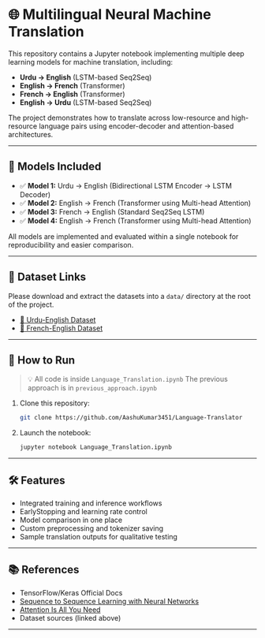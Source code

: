 # 🌐 Multilingual Neural Machine Translation

This repository contains a Jupyter notebook implementing multiple deep learning models for machine translation, including:
- **Urdu → English** (LSTM-based Seq2Seq)
- **English → French** (Transformer)
- **French → English** (Transformer)
- **English → Urdu** (LSTM-based Seq2Seq)

The project demonstrates how to translate across low-resource and high-resource language pairs using encoder-decoder and attention-based architectures.

---

## 🧠 Models Included

- ✅ **Model 1:** Urdu → English (Bidirectional LSTM Encoder → LSTM Decoder)
- ✅ **Model 2:** English → French (Transformer using Multi-head Attention)
- ✅ **Model 3:** French → English (Standard Seq2Seq LSTM)
- ✅ **Model 4:** English → French (Transformer using Multi-head Attention)

All models are implemented and evaluated within a single notebook for reproducibility and easier comparison.

---

## 📁 Dataset Links

Please download and extract the datasets into a `data/` directory at the root of the project.

- [🔗 Urdu-English Dataset](#https://www.kaggle.com/datasets/adnanzaidi/testurdu)   
- [🔗 French-English Dataset](#https://object.pouta.csc.fi/OPUS-GNOME/v1/mono/en.txt.gz)  

---

## 🚀 How to Run

> 💡 All code is inside `Language_Translation.ipynb`
>     The previous approach is in `previous_approach.ipynb` 

1. Clone this repository:
   ```bash
   git clone https://github.com/AashuKumar3451/Language-Translator
   
   ```

3. Launch the notebook:
   ```bash
   jupyter notebook Language_Translation.ipynb
   ```

---

## 🛠️ Features

- Integrated training and inference workflows
- EarlyStopping and learning rate control
- Model comparison in one place
- Custom preprocessing and tokenizer saving
- Sample translation outputs for qualitative testing

---

## 📚 References

- TensorFlow/Keras Official Docs  
- [Sequence to Sequence Learning with Neural Networks](https://arxiv.org/abs/1409.3215)  
- [Attention Is All You Need](https://arxiv.org/abs/1706.03762)  
- Dataset sources (linked above)

---


